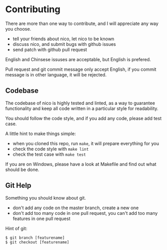 # Contributing

There are more than one way to contribute, and I will appreciate any way you choose.

- tell your friends about nico, let nico to be known
- discuss nico, and submit bugs with github issues
- send patch with github pull request

English and Chinsese issuses are acceptable, but English is prefered.

Pull request and git commit message only accept English, if you commit message is in other language, it will be rejected.


## Codebase

The codebase of nico is highly tested and linted, as a way to guarantee functionality and keep all code written in a particular style for readability.

You should follow the code style, and if you add any code, please add test case.

A little hint to make things simple:

- when you cloned this repo, run ``make``, it will prepare everything for you
- check the code style with ``make lint``
- check the test case with ``make test``

If you are on Windows, please have a look at Makefile and find out what should be done.


## Git Help

Something you should know about git.

- don't add any code on the master branch, create a new one
- don't add too many code in one pull request, you can't add too many features in one pull request

Hint of git:

```
$ git branch [featurename]
$ git checkout [featurename]
```
